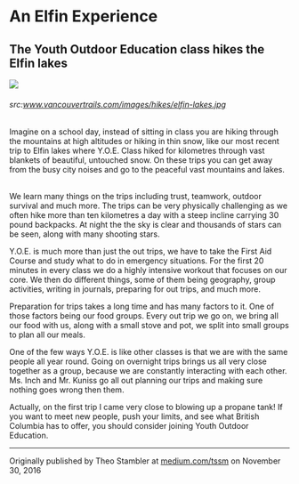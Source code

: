 # An Elfin Experience
## The Youth Outdoor Education class hikes the Elfin lakes

![](https://www.vancouvertrails.com/images/hikes/elfin-lakes.jpg)
###### src:www.vancouvertrails.com/images/hikes/elfin-lakes.jpg

<div class="col2">

<div id="firstBold">Imagine on a school day, instead of sitting in class you are hiking through the mountains at high altitudes or hiking in thin snow, like our most recent trip to Elfin lakes where Y.O.E. Class hiked for kilometres through vast blankets of beautiful, untouched snow. On these trips you can get away from the busy city noises and go to the peaceful vast mountains and lakes.</div> 
<br />

We learn many things on the trips including trust, teamwork, outdoor survival and much more. The trips can be very physically challenging as we often hike more than ten kilometres a day with a steep incline carrying 30 pound backpacks. At night the the sky is clear and thousands of stars can be seen, along with many shooting stars.
<br />

Y.O.E. is much more than just the out trips, we have to take the First Aid Course and study what to do in emergency situations. For the first 20 minutes in every class we do a highly intensive workout that focuses on our core. We then do different things, some of them being geography, group activities, writing in journals, preparing for out trips, and much more. 
<br />

Preparation for trips takes a long time and has many factors to it. One of those factors being our food groups. Every out trip we go on, we bring all our food with us, along with a small stove and pot, we split into small groups to plan all our meals.
<br />

One of the few ways Y.O.E. is like other classes is that we are with the same people all year round. Going on overnight trips brings us all very close together as a group, because we are constantly interacting with each other. Ms. Inch and Mr. Kuniss go all out planning our trips and making sure nothing goes wrong then them. 
<br />

Actually, on the first trip I came very close to blowing up a propane tank! If you want to meet new people, push your limits, and see what British Columbia has to offer, you should consider joining Youth Outdoor Education.

</div>

___

Originally published by Theo Stambler at [medium.com/tssm](https://medium.com/tssm/an-elfin-experience-a91bf748a1d5#.44az0brgp) on November 30, 2016

